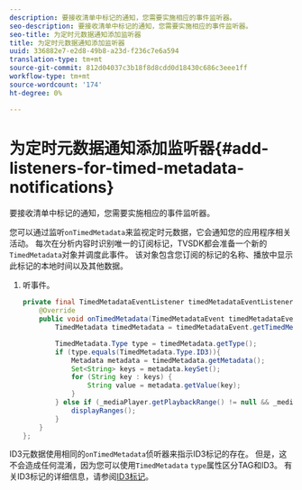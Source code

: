 ```yaml
---
description: 要接收清单中标记的通知，您需要实施相应的事件监听器。
seo-description: 要接收清单中标记的通知，您需要实施相应的事件监听器。
seo-title: 为定时元数据通知添加监听器
title: 为定时元数据通知添加监听器
uuid: 336882e7-e2d8-49b8-a23d-f236c7e6a594
translation-type: tm+mt
source-git-commit: 812d04037c3b18f8d8cdd0d18430c686c3eee1ff
workflow-type: tm+mt
source-wordcount: '174'
ht-degree: 0%

---
```



# 为定时元数据通知添加监听器{#add-listeners-for-timed-metadata-notifications}

要接收清单中标记的通知，您需要实施相应的事件监听器。

您可以通过监听`onTimedMetadata`来监视定时元数据，它会通知您的应用程序相关活动。 每次在分析内容时识别唯一的订阅标记，TVSDK都会准备一个新的`TimedMetadata`对象并调度此事件。 该对象包含您订阅的标记的名称、播放中显示此标记的本地时间以及其他数据。

1. 听事件。

   ```java
   private final TimedMetadataEventListener timedMetadataEventListener = new TimedMetadataEventListener() { 
       @Override 
       public void onTimedMetadata(TimedMetadataEvent timedMetadataEvent) { 
           TimedMetadata timedMetadata = timedMetadataEvent.getTimedMetadata(); 
   
           TimedMetadata.Type type = timedMetadata.getType(); 
           if (type.equals(TimedMetadata.Type.ID3)){ 
               Metadata metadata = timedMetadata.getMetadata(); 
               Set<String> keys = metadata.keySet(); 
               for (String key : keys) { 
                   String value = metadata.getValue(key); 
               } 
           } else if (_mediaPlayer.getPlaybackRange() != null && _mediaPlayer.getPlaybackRange().getDuration() > 0) { 
               displayRanges(); 
           } 
       } 
   }; 
   ```

ID3元数据使用相同的`onTimedMetadata`侦听器来指示ID3标记的存在。 但是，这不会造成任何混淆，因为您可以使用`TimedMetadata` `type`属性区分TAG和ID3。 有关ID3标记的详细信息，请参阅[ID3标记](../../content-playback-options/t-psdk-android-2.7-id3-metadata-retrieve.md)。
